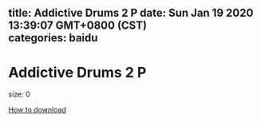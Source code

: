 
title: Addictive Drums 2 P
date: Sun Jan 19 2020 13:39:07 GMT+0800 (CST)    
categories: baidu
---

# Addictive Drums 2 P
size: 0
 
 

[How to download](https://bpcam.bemobtrk.com/go/2ceec3aa-1ca2-46d6-b9ff-aaa5c184517c?jno=4397)